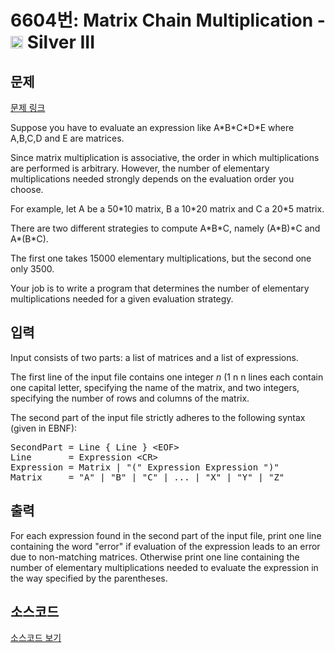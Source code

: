 # 6604번: Matrix Chain Multiplication - <img src="https://static.solved.ac/tier_small/8.svg" style="height:20px" /> Silver III

<!-- performance -->

<!-- 문제 제출 후 깃허브에 푸시를 했을 때 제출한 코드의 성능이 입력될 공간입니다.-->

<!-- end -->

## 문제

[문제 링크](https://boj.kr/6604)


<p>Suppose you have to evaluate an expression like A*B*C*D*E where A,B,C,D and E are matrices.</p>

<p>Since matrix multiplication is associative, the order in which multiplications are performed is arbitrary. However, the number of elementary multiplications needed strongly depends on the evaluation order you choose.</p>

<p>For example, let A be a 50*10 matrix, B a 10*20 matrix and C a 20*5 matrix.</p>

<p>There are two different strategies to compute A*B*C, namely (A*B)*C and A*(B*C).</p>

<p>The first one takes 15000 elementary multiplications, but the second one only 3500.</p>

<p>Your job is to write a program that determines the number of elementary multiplications needed for a given evaluation strategy.</p>



## 입력


<p>Input consists of two parts: a list of matrices and a list of expressions.</p>

<p>The first line of the input file contains one integer <em>n</em> (1 n n lines each contain one capital letter, specifying the name of the matrix, and two integers, specifying the number of rows and columns of the matrix.</p>

<p>The second part of the input file strictly adheres to the following syntax (given in EBNF):</p>

<pre>SecondPart = Line { Line } &lt;EOF&gt;
Line       = Expression &lt;CR&gt;
Expression = Matrix | "(" Expression Expression ")"
Matrix     = "A" | "B" | "C" | ... | "X" | "Y" | "Z"</pre>



## 출력


<p>For each expression found in the second part of the input file, print one line containing the word "error" if evaluation of the expression leads to an error due to non-matching matrices. Otherwise print one line containing the number of elementary multiplications needed to evaluate the expression in the way specified by the parentheses.</p>



## 소스코드

[소스코드 보기](Matrix%20Chain%20Multiplication.cpp)